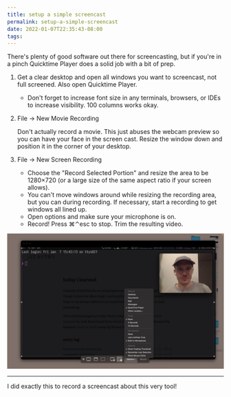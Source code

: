 ```yaml
---
title: setup a simple screencast
permalink: setup-a-simple-screencast
date: 2022-01-07T22:35:43-08:00
tags:
---
```


There's plenty of good software out there for screencasting, but if you're in
a pinch Quicktime Player does a solid job with a bit of prep.

1. Get a clear desktop and open all windows you want to screencast, not full
   screened. Also open Quicktime Player.

   - Don't forget to increase font size in any terminals, browsers, or IDEs to
     increase visibility. 100 columns works okay.

1. File → New Movie Recording

   Don't actually record a movie. This just abuses the webcam preview so you can
   have your face in the screen cast. Resize the window down and position it in
   the corner of your desktop.

1. File → New Screen Recording

   - Choose the "Record Selected Portion" and resize the area to be 1280×720 (or
     a large size of the same aspect ratio if your screen allows).
   - You can't move windows around while resizing the recording area, but you
     can during recording. If necessary, start a recording to get windows all
     lined up.
   - Open options and make sure your microphone is on.
   - Record! Press ⌘⌃esc to stop. Trim the resulting video.

![screencast-setup.jpg](../media/7f2cdba5d3c1f40e.jpg)

---

I did exactly this to record a screencast about this very tool!

<!-- aspectRatio isn't required and 16/9 is the default, but I like it -->
<YouTube v="iJn9kZw-hw8" aspectRatio={16/9} />

